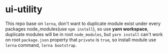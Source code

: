 # ui-utility

This repo base on `lerna`, don't want to duplicate module exist under every packages node_modules(use `npm install`), so use **yarn workspace**, duplicate modules will be in root `node_modules`, but `yarn install` can't work on root ```package.json``` property that `private` is `true`, so install module use `lerna` command, `lerna bootstrap`.